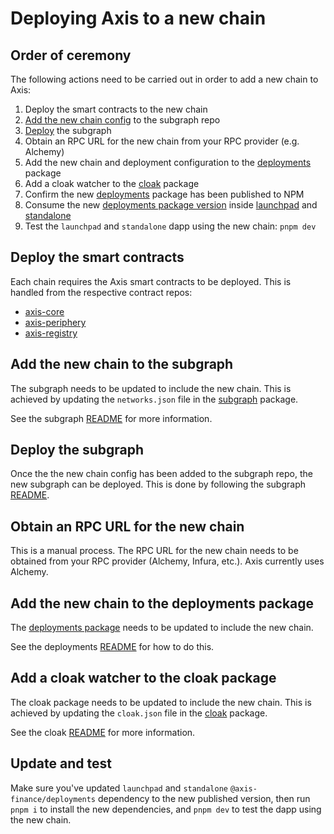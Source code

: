 # Deploying Axis to a new chain

## Order of ceremony

The following actions need to be carried out in order to add a new chain to Axis:

1. Deploy the smart contracts to the new chain
2. [Add the new chain config](https://github.com/Axis-Fi/subgraph/?tab=readme-ov-file#adding-a-new-chain) to the subgraph repo
3. [Deploy](https://github.com/Axis-Fi/subgraph/?tab=readme-ov-file#deploy-guide) the subgraph
4. Obtain an RPC URL for the new chain from your RPC provider (e.g. Alchemy)
5. Add the new chain and deployment configuration to the [deployments](https://github.com/Axis-Fi/ui-libs/blob/main/packages/deployments/README.md#adding-a-new-chain-deployment) package
6. Add a cloak watcher to the [cloak](https://github.com/Axis-Fi/cloak) package
7. Confirm the new [deployments](https://github.com/Axis-Fi/ui-libs/blob/main/packages/deployments/README.md#adding-a-new-chain-deployment) package has been published to NPM
8. Consume the new [deployments package version](https://github.com/Axis-Fi/ui-libs/blob/main/packages/deployments/package.json) inside [launchpad](./apps/dapp/package.json) and [standalone](https://github.com/Axis-Fi/standalone-ui/blob/main/apps/dapp/package.json)
9. Test the `launchpad` and `standalone` dapp using the new chain: `pnpm dev`

## Deploy the smart contracts

Each chain requires the Axis smart contracts to be deployed. This is handled from the respective contract repos:

- [axis-core](https://github.com/Axis-Fi/axis-core)
- [axis-periphery](https://github.com/Axis-Fi/axis-periphery/)
- [axis-registry](https://github.com/Axis-Fi/axis-registry)

## Add the new chain to the subgraph

The subgraph needs to be updated to include the new chain. This is achieved by updating the `networks.json` file in the [subgraph](https://github.com/Axis-Fi/subgraph) package.

See the subgraph [README](https://github.com/Axis-Fi/subgraph/?tab=readme-ov-file#adding-a-new-chain) for more information.

## Deploy the subgraph

Once the the new chain config has been added to the subgraph repo, the new subgraph can be deployed. This is done by following the subgraph [README](https://github.com/Axis-Fi/subgraph/?tab=readme-ov-file#deploy-guide).

## Obtain an RPC URL for the new chain

This is a manual process. The RPC URL for the new chain needs to be obtained from your RPC provider (Alchemy, Infura, etc.). Axis currently uses Alchemy.

## Add the new chain to the deployments package

The [deployments package](https://github.com/Axis-Fi/deployments) needs to be updated to include the new chain.

See the deployments [README](https://github.com/Axis-Fi/deployments/?tab=readme-ov-file#adding-a-new-chain) for how to do this.

## Add a cloak watcher to the cloak package

The cloak package needs to be updated to include the new chain. This is achieved by updating the `cloak.json` file in the [cloak](https://github.com/Axis-Fi/cloak) package.

See the cloak [README](https://github.com/Axis-Fi/cloak/?tab=readme-ov-file#adding-a-new-chain) for more information.

## Update and test

Make sure you've updated `launchpad` and `standalone` `@axis-finance/deployments` dependency to the new published version, then run `pnpm i` to install the new dependencies, and `pnpm dev` to test the dapp using the new chain.
